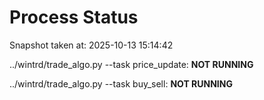 # Process Status

Snapshot taken at: 2025-10-13 15:14:42

../wintrd/trade_algo.py --task price_update: **NOT RUNNING**

../wintrd/trade_algo.py --task buy_sell: **NOT RUNNING**

